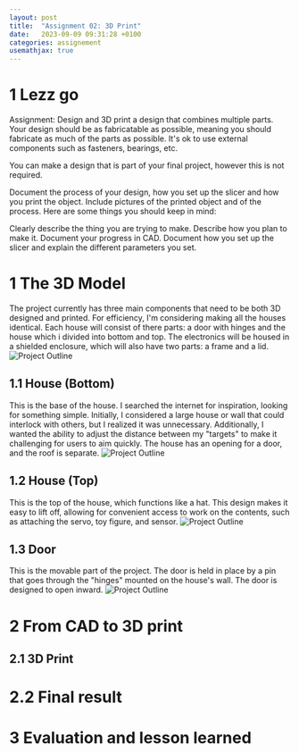 ```yaml
---
layout: post
title:  "Assignment 02: 3D Print"
date:   2023-09-09 09:31:28 +0100
categories: assignement
usemathjax: true
---
```


# 1 Lezz go
Assignment:
Design and 3D print a design that combines multiple parts. Your design should be as fabricatable as possible, meaning you should fabricate as much of the parts as possible. It's ok to use external components such as fasteners, bearings, etc.

You can make a design that is part of your final project, however this is not required.

Document the process of your design, how you set up the slicer and how you print the object. Include pictures of the printed object and of the process. Here are some things you should keep in mind:

Clearly describe the thing you are trying to make.
Describe how you plan to make it.
Document your progress in CAD.
Document how you set up the slicer and explain the different parameters you set.


# 1 The 3D Model
The project currently has three main components that need to be both 3D designed and printed. For efficiency, I'm considering making all the houses identical. Each house will consist of there parts: a door with hinges and the house which i divided into bottom and top. The electronics will be housed in a shielded enclosure, which will also have two parts: a frame and a lid. 
![Project Outline](https://i.ibb.co/82VZNvs/2-1.png "House")

## 1.1 House (Bottom)
This is the base of the house. I searched the internet for inspiration, looking for something simple. Initially, I considered a large house or wall that could interlock with others, but I realized it was unnecessary. Additionally, I wanted the ability to adjust the distance between my "targets" to make it challenging for users to aim quickly. The house has an opening for a door, and the roof is separate.
![Project Outline](https://i.ibb.co/HFTBMMs/2-2.png "House")

## 1.2 House (Top)
This is the top of the house, which functions like a hat. This design makes it easy to lift off, allowing for convenient access to work on the contents, such as attaching the servo, toy figure, and sensor.
![Project Outline](https://i.ibb.co/b5nFcKr/2-4.png "House")

## 1.3 Door
This is the movable part of the project. The door is held in place by a pin that goes through the "hinges" mounted on the house's wall. The door is designed to open inward.
![Project Outline](https://i.ibb.co/NFgm4QW/2-3.png "House")


# 2 From CAD to 3D print


## 2.1 3D Print


# 2.2 Final result


# 3 Evaluation and lesson learned